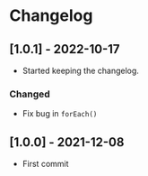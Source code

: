 # Changelog

## [1.0.1] - 2022-10-17
- Started keeping the changelog.
### Changed
- Fix bug in `forEach()`


## [1.0.0] - 2021-12-08
- First commit
